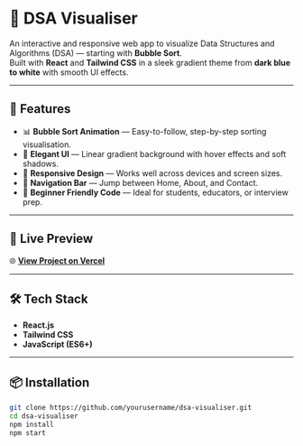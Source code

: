 # 🔷 DSA Visualiser

An interactive and responsive web app to visualize Data Structures and Algorithms (DSA) — starting with **Bubble Sort**.  
Built with **React** and **Tailwind CSS** in a sleek gradient theme from **dark blue to white** with smooth UI effects.

---

## 🎯 Features

- 📊 **Bubble Sort Animation** — Easy-to-follow, step-by-step sorting visualisation.
- 🌈 **Elegant UI** — Linear gradient background with hover effects and soft shadows.
- 🔁 **Responsive Design** — Works well across devices and screen sizes.
- 🧭 **Navigation Bar** — Jump between Home, About, and Contact.
- 🧠 **Beginner Friendly Code** — Ideal for students, educators, or interview prep.

---

## 🚀 Live Preview

🌐 **[View Project on Vercel](https://ds-avisulaiser-git-main-ashutoshbhatt8077s-projects.vercel.app/)**

---

## 🛠️ Tech Stack

- **React.js**
- **Tailwind CSS**
- **JavaScript (ES6+)**

---

## 📦 Installation

```bash
git clone https://github.com/yourusername/dsa-visualiser.git
cd dsa-visualiser
npm install
npm start
